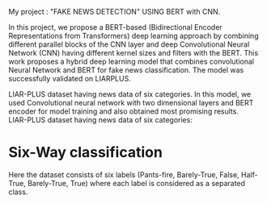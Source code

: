 
My project : "FAKE NEWS DETECTION" USING BERT with CNN.

In this project, we propose a BERT-based (Bidirectional Encoder Representations from Transformers) deep learning approach by combining different parallel blocks of the CNN layer and deep Convolutional Neural Network (CNN) having different kernel sizes and filters with the BERT. This work proposes a hybrid deep learning model that combines convolutional Neural Network and BERT for fake news classification. The model was successfully validated on LIARPLUS.
 
 LIAR-PLUS dataset having news data of six categories. In this model, we used Convolutional neural network with two dimensional layers and BERT encoder for model training and also obtained most promising results.  
 LIAR-PLUS dataset having news data of six categories:

# Six-Way classification
 
Here the dataset consists of six labels (Pants-fire, Barely-True, False, Half-True, Barely-True, True) where each label is considered as a separated class.
